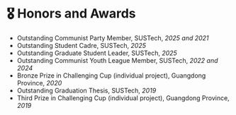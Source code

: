 # 🎖 Honors and Awards
- Outstanding Communist Party Member, SUSTech, *2025 and 2021*
- Outstanding Student Cadre, SUSTech,  *2025*
- Outstanding Graduate Student Leader, SUSTech, *2025*
- Outstanding Communist Youth League Member, SUSTech, *2022 and 2024*
- Bronze Prize in Challenging Cup (individual project), Guangdong Province, *2020*
- Outstanding Graduation Thesis, SUSTech, *2019*
- Third Prize in Challenging Cup (individual project), Guangdong Province, *2019*

